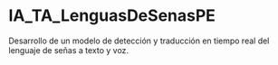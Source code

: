 # IA_TA_LenguasDeSenasPE
Desarrollo de un modelo de detección y traducción en tiempo real del lenguaje de señas a texto y voz.
